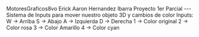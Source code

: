 MotoresGraficos8vo
Erick Aaron Hernandez Ibarra
Proyecto 1er Parcial --- Sistema de Inputs para mover nuestro objeto 3D y cambios de color
Inputs:
W -> Arriba
S -> Abajo
A -> Izquierda
D -> Derecha
1 -> Color original
2 -> Color rosa
3 -> Color Amarillo
4 -> Color cyan
